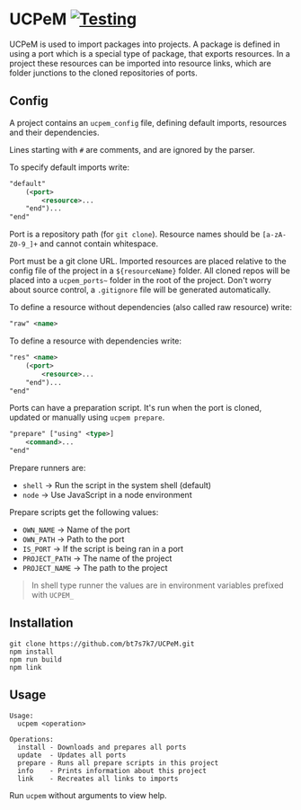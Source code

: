 # UCPeM [![Testing](https://github.com/bt7s7k7/UCPeM/workflows/Testing/badge.svg)](https://github.com/bt7s7k7/UCPeM/actions?query=workflow%3ATesting)
UCPeM is used to import packages into projects. A package is defined in using a port which is a special type of package, that exports resources. In a project these resources can be imported into resource links, which are folder junctions to the cloned repositories of ports. 

## Config
A project contains an `ucpem_config` file, defining default imports, resources and their dependencies. 

Lines starting with `#` are comments, and are ignored by the parser.

To specify default imports write:
```xml
"default" 
    (<port>
        <resource>...
    "end")...
"end"
```
Port is a repository path (for `git clone`). Resource names should be `[a-zA-Z0-9_]+` and cannot contain whitespace.

Port must be a git clone URL. Imported resources are placed relative to the config file of the project in a `${resourceName}` folder. All cloned repos will be placed into a `ucpem_ports~` folder in the root of the project. Don't worry about source control, a `.gitignore` file will be generated automatically.

To define a resource without dependencies (also called raw resource) write:
```xml
"raw" <name>
```

To define a resource with dependencies write:
```xml
"res" <name>
    (<port>
        <resource>...
    "end")...
"end"
```

Ports can have a preparation script. It's run when the port is cloned, updated or manually using `ucpem prepare`. 
```xml
"prepare" ["using" <type>]
    <command>...
"end"
``` 
Prepare runners are:
 - `shell` → Run the script in the system shell (default)
 - `node` → Use JavaScript in a node environment

Prepare scripts get the following values: 
 - `OWN_NAME` → Name of the port
 - `OWN_PATH` → Path to the port
 - `IS_PORT` → If the script is being ran in a port
 - `PROJECT_PATH` → The name of the project
 - `PROJECT_NAME` → The path to the project
> In shell type runner the values are in environment variables prefixed with `UCPEM_`
## Installation
```
git clone https://github.com/bt7s7k7/UCPeM.git
npm install
npm run build
npm link
```
## Usage
```
Usage:
  ucpem <operation>

Operations:
  install - Downloads and prepares all ports
  update  - Updates all ports
  prepare - Runs all prepare scripts in this project
  info    - Prints information about this project
  link    - Recreates all links to imports
```
Run `ucpem` without arguments to view help.